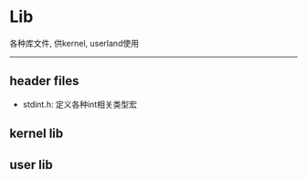 # Lib

各种库文件, 供kernel, userland使用

<hr/>

## header files

+ stdint.h: 定义各种int相关类型宏

## kernel lib

## user lib
